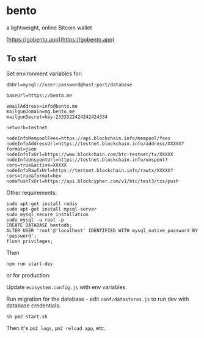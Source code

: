 # bento

a lightweight, online Bitcoin wallet

[https://gobento.app](https://gobento.app)

## To start

Set environment variables for:

```
dbUrl=mysql://user:password@host:port/database

baseUrl=https://bento.me

emailAddress=info@bento.me
mailgunDomain=mg.bento.me
mailgunSecret=key-2333322424242424334

network=testnet

nodeInfoMempoolFees=https://api.blockchain.info/mempool/fees
nodeInfoAddressUrl=https://testnet.blockchain.info/address/XXXXX?format=json
nodeInfoTxUrl=https://www.blockchain.com/btc-testnet/tx/XXXXX
nodeInfoUnspentUrl=https://testnet.blockchain.info/unspent?cors=true&active=XXXXX
nodeInfoRawTxUrl=https://testnet.blockchain.info/rawtx/XXXXX?cors=true&format=hex
nodePushTxUrl=https://api.blockcypher.com/v1/btc/test3/txs/push
```

Other requirements:

```
sudo apt-get install redis
sudo apt-get install mysql-server
sudo mysql_secure_installation
sudo mysql -u root -p
CREATE DATABASE bentodb;
ALTER USER 'root'@'localhost' IDENTIFIED WITH mysql_native_password BY 'password';
flush privileges;
```

Then

`npm run start-dev`

or for production:

Update `ecosystem.config.js` with env variables.

Run migration for the database - edit `conf/datastores.js` to run dev with database credentials.

`sh pm2-start.sh`

Then it's `pm2 logs`, `pm2 reload app`, etc.
```
